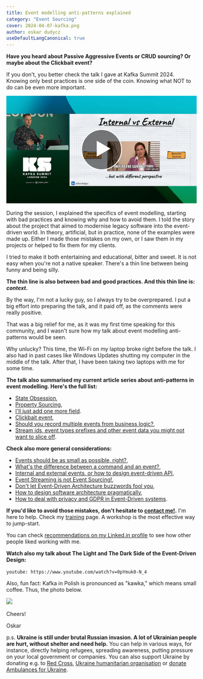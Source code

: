 ```yaml
---
title: Event modelling anti-patterns explained
category: "Event Sourcing"
cover: 2024-04-07-kafka.png
author: oskar dudycz
useDefaultLangCanonical: true
---
```


**Have you heard about Passive Aggressive Events or CRUD sourcing? Or maybe about the Clickbait event?**

If you don't, you better check the talk I gave at Kafka Summit 2024. Knowing only best practices is one side of the coin. Knowing what NOT to do can be even more important.

[![](2024-04-07-kafka.png)](https://www.confluent.io/events/kafka-summit-london-2024/event-modeling-anti-patterns/)

During the session, I explained the specifics of event modelling, starting with bad practices and knowing why and how to avoid them. I told the story about the project that aimed to modernise legacy software into the event-driven world. In theory, artificial, but in practice, none of the examples were made up. Either I made those mistakes on my own, or I saw them in my projects or helped to fix them for my clients.

I tried to make it both entertaining and educational, bitter and sweet. It is not easy when you're not a native speaker. There's a thin line between being funny and being silly.

**The thin line is also between bad and good practices. And this thin line is: _context_.**

By the way, I'm not a lucky guy, so I always try to be overprepared. I put a big effort into preparing the talk, and it paid off, as the comments were really positive. 

That was a big relief for me, as it was my first time speaking for this community, and I wasn't sure how my talk about event modelling anti-patterns would be seen.

Why unlucky? This time, the Wi-Fi on my laptop broke right before the talk. I also had in past cases like Windows Updates shutting my computer in the middle of the talk. After that, I have been taking two laptops with me for some time.

**The talk also summarised my current article series about anti-patterns in event modelling. Here's the full list:**
- [State Obsession](/pl/state-obsession/),
- [Property Sourcing](/pl/property-sourcing/),
- [I'll just add one more field](/pl/i_will_just_add_one_more_field/).
- [Clickbait event](/pl/clickbait_event/),
- [Should you record multiple events from business logic?](/pl/one_or_more_event_that_is_the_question/),
- [Stream ids, event types prefixes and other event data you might not want to slice off](/pl/on_putting_stream_id_in_event_data/).

**Check also more general considerations:**
- [Events should be as small as possible, right?](/pl/events_should_be_as_small_as_possible/),
- [What's the difference between a command and an event?](/pl/whats_the_difference_between_event_and_command/),
- [Internal and external events, or how to design event-driven API](/pl/internal_external_events/),
- [Event Streaming is not Event Sourcing!](/pl/event_streaming_is_not_event_sourcing/),
- [Don't let Event-Driven Architecture buzzwords fool you](/pl/dont_let_event_driven_architecture_buzzwords_fool_you/),
- [How to design software architecture pragmatically](/pl/how_to_design_software_architecture_pragmatically/),
- [How to deal with privacy and GDPR in Event-Driven systems](/pl/gdpr_in_event_driven_architecture/).

**If you'd like to avoid those mistakes, don't hesitate to [contact me!](mailto:oskar@event-driven.io).** I'm here to help. Check my [training](/pl/training/) page. A workshop is the most effective way to jump-start. 

You can check [recommendations on my Linked.in profile](https://www.linkedin.com/in/oskardudycz/) to see how other people liked working with me.

**Watch also my talk about The Light and The Dark Side of the Event-Driven Design:**

`youtube: https://www.youtube.com/watch?v=0pYmuk0-N_4`

Also, fun fact: Kafka in Polish is pronounced as "kawka," which means small coffee. Thus, the photo below.

![](2024-04-07-kafka-komp.png)

Cheers!

Oskar

p.s. **Ukraine is still under brutal Russian invasion. A lot of Ukrainian people are hurt, without shelter and need help.** You can help in various ways, for instance, directly helping refugees, spreading awareness, putting pressure on your local government or companies. You can also support Ukraine by donating e.g. to [Red Cross](https://www.icrc.org/pl/donate/ukraine), [Ukraine humanitarian organisation](https://savelife.in.ua/pl/donate/) or [donate Ambulances for Ukraine](https://www.gofundme.com/f/help-to-save-the-lives-of-civilians-in-a-war-zone).
